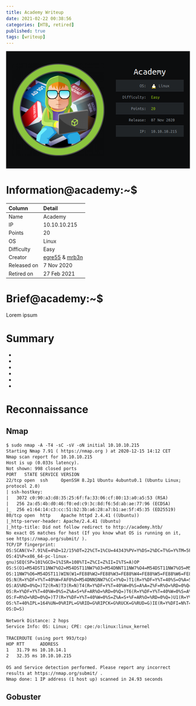```yaml
---
title: Academy Writeup
date: 2021-02-22 00:38:56
categories: [HTB, retired]
published: true
tags: [writeup]
---
```


[![Banner](https://raw.githubusercontent.com/0xsyr0/0xsyr0.github.io/master/assets/img/htb/academy/academy_info_card.jpg)](https://www.hackthebox.eu/home/machines/profile/297)

# Information@academy:~$

| Column                       | Detail                                                                                                                   |
|:-----------------------------|:-------------------------------------------------------------------------------------------------------------------------|
| Name                         | Academy                                                                                                                  |
| IP                           | 10.10.10.215                                                                                                             |
| Points                       | 20                                                                                                                       |
| OS                           | Linux                                                                                                                    |
| Difficulty                   | Easy                                                                                                                     |
| Creator                      | [egre55](https://www.hackthebox.eu/home/users/profile/1190) & [mrb3n](https://www.hackthebox.eu/home/users/profile/2984) |
| Released on                  | 7 Nov 2020                                                                                                               |
| Retired on                   | 27 Feb 2021                                                                                                              |

# Brief@academy:~$

Lorem ipsum

# Summary

-
-
-
-
-
-

# Reconnaissance

## Nmap

```console
$ sudo nmap -A -T4 -sC -sV -oN initial 10.10.10.215
Starting Nmap 7.91 ( https://nmap.org ) at 2020-12-15 14:12 CET
Nmap scan report for 10.10.10.215
Host is up (0.033s latency).
Not shown: 998 closed ports
PORT   STATE SERVICE VERSION
22/tcp open  ssh     OpenSSH 8.2p1 Ubuntu 4ubuntu0.1 (Ubuntu Linux; protocol 2.0)
| ssh-hostkey: 
|   3072 c0:90:a3:d8:35:25:6f:fa:33:06:cf:80:13:a0:a5:53 (RSA)
|   256 2a:d5:4b:d0:46:f0:ed:c9:3c:8d:f6:5d:ab:ae:77:96 (ECDSA)
|_  256 e1:64:14:c3:cc:51:b2:3b:a6:28:a7:b1:ae:5f:45:35 (ED25519)
80/tcp open  http    Apache httpd 2.4.41 ((Ubuntu))
|_http-server-header: Apache/2.4.41 (Ubuntu)
|_http-title: Did not follow redirect to http://academy.htb/
No exact OS matches for host (If you know what OS is running on it, see https://nmap.org/submit/ ).
TCP/IP fingerprint:
OS:SCAN(V=7.91%E=4%D=12/15%OT=22%CT=1%CU=44343%PV=Y%DS=2%DC=T%G=Y%TM=5FD8B6
OS:41%P=x86_64-pc-linux-gnu)SEQ(SP=101%GCD=1%ISR=108%TI=Z%CI=Z%II=I%TS=A)OP
OS:S(O1=M54DST11NW7%O2=M54DST11NW7%O3=M54DNNT11NW7%O4=M54DST11NW7%O5=M54DST
OS:11NW7%O6=M54DST11)WIN(W1=FE88%W2=FE88%W3=FE88%W4=FE88%W5=FE88%W6=FE88)EC
OS:N(R=Y%DF=Y%T=40%W=FAF0%O=M54DNNSNW7%CC=Y%Q=)T1(R=Y%DF=Y%T=40%S=O%A=S+%F=
OS:AS%RD=0%Q=)T2(R=N)T3(R=N)T4(R=Y%DF=Y%T=40%W=0%S=A%A=Z%F=R%O=%RD=0%Q=)T5(
OS:R=Y%DF=Y%T=40%W=0%S=Z%A=S+%F=AR%O=%RD=0%Q=)T6(R=Y%DF=Y%T=40%W=0%S=A%A=Z%
OS:F=R%O=%RD=0%Q=)T7(R=Y%DF=Y%T=40%W=0%S=Z%A=S+%F=AR%O=%RD=0%Q=)U1(R=Y%DF=N
OS:%T=40%IPL=164%UN=0%RIPL=G%RID=G%RIPCK=G%RUCK=G%RUD=G)IE(R=Y%DFI=N%T=40%C
OS:D=S)

Network Distance: 2 hops
Service Info: OS: Linux; CPE: cpe:/o:linux:linux_kernel

TRACEROUTE (using port 993/tcp)
HOP RTT      ADDRESS
1   31.79 ms 10.10.14.1
2   32.35 ms 10.10.10.215

OS and Service detection performed. Please report any incorrect results at https://nmap.org/submit/ .
Nmap done: 1 IP address (1 host up) scanned in 24.93 seconds
```

## Gobuster
